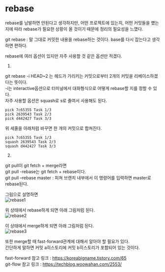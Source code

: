 rebase
======
rebase를 남발하면 안된다고 생각하지만, 어떤 프로젝트에 있는지, 어떤 커밋들을 헀는지에 따라 rebase가 필요한 상황이 올 것이기 때문에 정리의 필요성을 느꼈다.  

git rebase : 말 그대로 커밋한 내용을 rebase하는 것이다. base를 다시 잡는다고 생각하면 편하다. 


rebase에 여러 옵션이 있지만 자주 사용할 것 같은 옵션만 적겠다.  


1.
git rebase -i HEAD~2 는 헤드가 가리키는 커밋으로부터 2개의 커밋을 리베이스하겠다는 뜻이다.   
-i는 interactive옵션으로 터미널에서 대화형식으로 어떻게 rebase할 지를 정할 수 있다.  
자주 사용할 옵션은 squash로 s로 줄여서 사용해도 된다.   

    pick 7c65355 Task 1/3
    pick 2639543 Task 2/3
    pick d442427 Task 3/3  

위 세줄을 아래처럼 바꾸면 한 개의 커밋으로 합쳐진다.  

    pick 7c65355 Task 1/3
    squash 2639543 Task 2/3
    squash d442427 Task 3/3


2.
git pull이 git fetch + merge라면  
git pull -rebase는 git fetch + rebase이다.  
git pull –rebase master : 피쳐 브랜치 내부에서 이 명령어를 입력하면 master로 rebase된다.

그림으로 설명하면   
![rebase1](https://user-images.githubusercontent.com/55550753/128602510-c9fe9b65-acf1-4705-aa47-e3ecdd1a1949.PNG)  

위 상태에서 rebase하게 되면 아래 그림처럼 된다.  
![rebase2](https://user-images.githubusercontent.com/55550753/128602540-1d1eeb23-71db-4edd-aac1-8c3fc1666481.PNG)  

이 상태에서 merge하게 되면 아래 그림처럼 된다.  
![rebase3](https://user-images.githubusercontent.com/55550753/128602574-95fec4c6-4ca3-47be-a027-3661117ddcd8.PNG)  

또한 merge할 때 fast-forward관계에 대해서 알아야 할 필요가 있다.  
간단하게 말하면 커밋 a히스토리에 커밋 b히스토리가 포함되어 있는 것이다. 

fast-forward 참고 링크 : https://koreabigname.tistory.com/65  
git-flow 참고 링크 : https://techblog.woowahan.com/2553/
